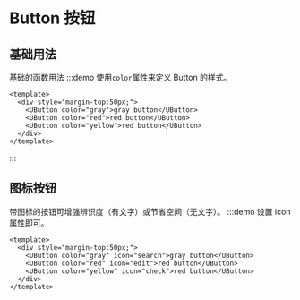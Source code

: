 # Button 按钮

## 基础用法

基础的函数用法
:::demo 使用`color`属性来定义 Button 的样式。

```vue
<template>
  <div style="margin-top:50px;">
    <UButton color="gray">gray button</UButton>
    <UButton color="red">red button</UButton>
    <UButton color="yellow">red button</UButton>
  </div>
</template>
```

:::

## 图标按钮

带图标的按钮可增强辨识度（有文字）或节省空间（无文字）。
:::demo 设置 icon 属性即可。

```vue
<template>
  <div style="margin-top:50px;">
    <UButton color="gray" icon="search">gray button</UButton>
    <UButton color="red" icon="edit">red button</UButton>
    <UButton color="yellow" icon="check">red button</UButton>
  </div>
</template>
```
